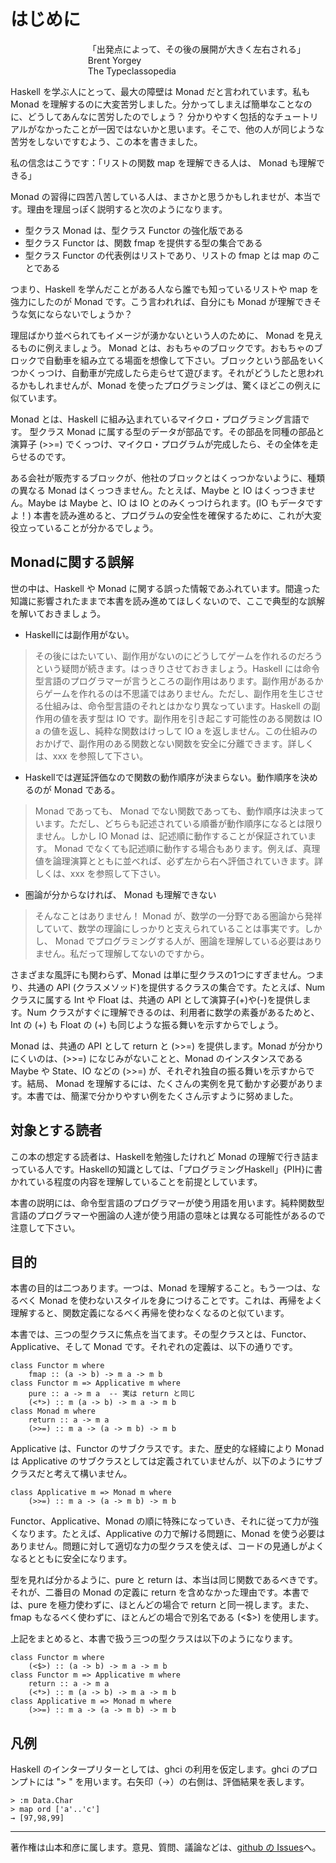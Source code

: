 # はじめに

<div class="right">
「出発点によって、その後の展開が大きく左右される」<br />
Brent Yorgey<br />
The Typeclassopedia

</div>


<div class="clear">
</div>

Haskell を学ぶ人にとって、最大の障壁は Monad だと言われています。私も Monad を理解するのに大変苦労しました。分かってしまえば簡単なことなのに、どうしてあんなに苦労したのでしょう？ 分かりやすく包括的なチュートリアルがなかったことが一因ではないかと思います。そこで、他の人が同じような苦労をしないですむよう、この本を書きました。

私の信念はこうです：「リストの関数 map を理解できる人は、 Monad も理解できる」

Monad の習得に四苦八苦している人は、まさかと思うかもしれませが、本当です。理由を理屈っぽく説明すると次のようになります。

* 型クラス Monad は、型クラス Functor の強化版である
* 型クラス Functor は、関数 fmap を提供する型の集合である
* 型クラス Functor の代表例はリストであり、リストの fmap とは map のことである

つまり、Haskell を学んだことがある人なら誰でも知っているリストや map を強力にしたのが Monad です。こう言われれば、自分にも Monad が理解できそうな気にならないでしょうか？

理屈ばかり並べられてもイメージが湧かないという人のために、 Monad を見えるものに例えましょう。 Monad とは、おもちゃのブロックです。おもちゃのブロックで自動車を組み立てる場面を想像して下さい。ブロックという部品をいくつかくっつけ、自動車が完成したら走らせて遊びます。それがどうしたと思われるかもしれませんが、Monad を使ったプログラミングは、驚くほどこの例えに似ています。

Monad とは、Haskell に組み込まれているマイクロ・プログラミング言語です。 型クラス Monad に属する型のデータが部品です。その部品を同種の部品と演算子 (>>=) でくっつけ、マイクロ・プログラムが完成したら、その全体を走らせるのです。

ある会社が販売するブロックが、他社のブロックとはくっつかないように、種類の異なる Monad はくっつきません。たとえば、Maybe と IO はくっつきません。Maybe は Maybe と、IO は IO とのみくっつけられます。(IO もデータですよ！) 本書を読み進めると、プログラムの安全性を確保するために、これが大変役立っていることが分かるでしょう。

## Monadに関する誤解
世の中は、Haskell や Monad に関する誤った情報であふれています。間違った知識に影響されたままで本書を読み進めてほしくないので、ここで典型的な誤解を解いておきましょう。

* Haskellには副作用がない。
> その後にはたいてい、副作用がないのにどうしてゲームを作れるのだろうという疑問が続きます。はっきりさせておきましょう。Haskell には命令型言語のプログラマーが言うところの副作用はあります。副作用があるからゲームを作れるのは不思議ではありません。ただし、副作用を生じさせる仕組みは、命令型言語のそれとはかなり異なっています。Haskell の副作用の値を表す型は IO です。副作用を引き起こす可能性のある関数は IO a の値を返し、純粋な関数はけっして IO a を返しません。この仕組みのおかげで、副作用のある関数とない関数を安全に分離できます。詳しくは、xxx を参照して下さい。
* Haskellでは遅延評価なので関数の動作順序が決まらない。動作順序を決めるのが Monad である。
> Monad であっても、 Monad でない関数であっても、動作順序は決まっています。ただし、どちらも記述されている順番が動作順序になるとは限りません。しかし IO Monad は、記述順に動作することが保証されています。 Monad でなくても記述順に動作する場合もあります。例えば、真理値を論理演算とともに並べれば、必ず左から右へ評価されていきます。詳しくは、xxx を参照して下さい。
* 圏論が分からなければ、 Monad も理解できない
> そんなことはありません！ Monad が、数学の一分野である圏論から発祥していて、数学の理論にしっかりと支えられていることは事実です。しかし、 Monad でプログラミングする人が、圏論を理解している必要はありません。私だって理解してないのですから。

さまざまな風評にも関わらず、Monad は単に型クラスの1つにすぎません。つまり、共通の API (クラスメソッド)を提供するクラスの集合です。たとえば、Num クラスに属する Int や Float は、共通の API として演算子(+)や(-)を提供します。Num クラスがすぐに理解できるのは、利用者に数学の素養があるためと、Int の (+) も Float の (+) も同じような振る舞いを示すからでしょう。

Monad は、共通の API として return と (>>=) を提供します。Monad が分かりにくいのは、(>>=) になじみがないことと、Monad のインスタンスである Maybe や State、IO などの (>>=) が、それぞれ独自の振る舞いを示すからです。結局、 Monad を理解するには、たくさんの実例を見て動かす必要があります。本書では、簡潔で分かりやすい例をたくさん示すように努めました。

## 対象とする読者
この本の想定する読者は、Haskellを勉強したけれど Monad の理解で行き詰まっている人です。Haskellの知識としては、「プログラミングHaskell」{PIH}に書かれている程度の内容を理解していることを前提としています。

本書の説明には、命令型言語のプログラマーが使う用語を用います。純粋関数型言語のプログラマーや圏論の人達が使う用語の意味とは異なる可能性があるので注意して下さい。

## 目的
本書の目的は二つあります。一つは、Monad を理解すること。もう一つは、なるべく Monad を使わないスタイルを身につけることです。これは、再帰をよく理解すると、関数定義になるべく再帰を使わなくなるのと似ています。

本書では、三つの型クラスに焦点を当てます。その型クラスとは、Functor、Applicative、そして Monad です。それぞれの定義は、以下の通りです。

    class Functor m where
        fmap :: (a -> b) -> m a -> m b
    class Functor m => Applicative m where
        pure :: a -> m a  -- 実は return と同じ
        (<*>) :: m (a -> b) -> m a -> m b
    class Monad m where
        return :: a -> m a
        (>>=) :: m a -> (a -> m b) -> m b
Applicative は、Functor のサブクラスです。また、歴史的な経緯により Monad は Applicative のサブクラスとしては定義されていませんが、以下のようにサブクラスだと考えて構いません。

    class Applicative m => Monad m where
        (>>=) :: m a -> (a -> m b) -> m b
Functor、Applicative、Monad の順に特殊になっていき、それに従って力が強くなります。たとえば、Applicative の力で解ける問題に、Monad を使う必要はありません。問題に対して適切な力の型クラスを使えば、コードの見通しがよくなるとともに安全になります。

型を見れば分かるように、pure と return は、本当は同じ関数であるべきです。それが、二番目の Monad の定義に return を含めなかった理由です。本書では、pure を極力使わずに、ほとんどの場合で return と同一視します。また、fmap もなるべく使わずに、ほとんどの場合で別名である (<$>) を使用します。

上記をまとめると、本書で扱う三つの型クラスは以下のようになります。

    class Functor m where
        (<$>) :: (a -> b) -> m a -> m b
    class Functor m => Applicative m where
        return :: a -> m a
        (<*>) :: m (a -> b) -> m a -> m b
    class Applicative m => Monad m where
        (>>=) :: m a -> (a -> m b) -> m b
## 凡例
Haskell のインタープリターとしては、ghci の利用を仮定します。ghci のプロンプトには "> " を用います。右矢印（→）の右側は、評価結果を表します。

    > :m Data.Char
    > map ord ['a'..'c']
    → [97,98,99]

----------------------------------------------------------------

著作権は山本和彦に属します。意見、質問、議論などは、[github の Issues](http://github.com/kazu-yamamoto/monad/issues)へ。

<style type="text/css">
<!--
.right {
	float: right;
	padding-right: 32px;
}
.clear {
        clear: right;
}
-->
